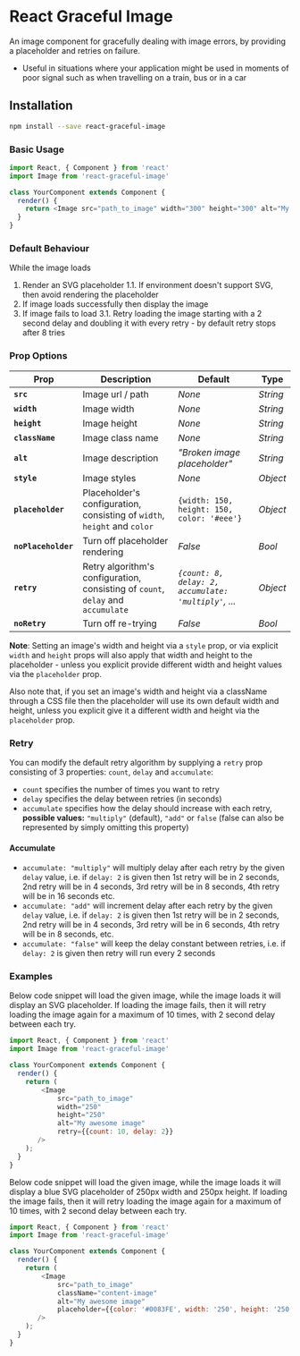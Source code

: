 React Graceful Image
=============================

An image component for gracefully dealing with image errors, by providing a placeholder and retries on failure.

- Useful in situations where your application might be used in moments of poor signal such as when travelling on a train, bus or in a car

## Installation

```sh
npm install --save react-graceful-image
```

### Basic Usage

```js
import React, { Component } from 'react'
import Image from 'react-graceful-image'

class YourComponent extends Component {
  render() {
    return <Image src="path_to_image" width="300" height="300" alt="My awesome image" />
  }
}
```

### Default Behaviour

While the image loads
1. Render an SVG placeholder
1.1. If environment doesn't support SVG, then avoid rendering the placeholder
2. If image loads successfully then display the image
3. If image fails to load
3.1. Retry loading the image starting with a 2 second delay and doubling it with every retry - by default retry stops after 8 tries

### Prop Options

| Prop | Description | Default | Type |
|---|---|---|---|
|**`src`**|Image url / path |*None*|*String*|
|**`width`**|Image width |*None*|*String*|
|**`height`**|Image height |*None*|*String*|
|**`className`**|Image class name |*None*|*String*|
|**`alt`**|Image description |*"Broken image placeholder"*|*String*|
|**`style`**|Image styles |*None*|*Object*|
|**`placeholder`**|Placeholder's configuration, consisting of `width`, `height` and `color`|`{width: 150, height: 150, color: '#eee'}`|*Object*|
|**`noPlaceholder `**|Turn off placeholder rendering|*False*|*Bool*|
|**`retry`**|Retry algorithm's configuration, consisting of `count`, `delay` and `accumulate`|*`{count: 8, delay: 2, accumulate: 'multiply'`, ...*|*Object*|
|**`noRetry`**|Turn off re-trying|*False*|*Bool*|

**Note**: Setting an image's width and height via a `style` prop, or via explicit `width` and `height` props will also apply that width and height to the placeholder - unless you explicit provide different width and height values via the `placeholder` prop.

Also note that, if you set an image's width and height via a className through a CSS file then the placeholder will use its own default width and height, unless you explicit give it a different width and height via the `placeholder` prop.


### Retry
You can modify the default retry algorithm by supplying a `retry` prop consisting of 3 properties: `count`, `delay` and `accumulate`:

- `count` specifies the number of times you want to retry
- `delay` specifies the delay between retries (in seconds)
- `accumulate` specifies how the delay should increase with each retry, **possible values:** `"multiply"` (default), `"add"` or `false` (false can also be represented by simply omitting this property)

#### Accumulate
- `accumulate: "multiply"` will multiply delay after each retry by the given `delay` value, i.e. if `delay: 2` is given then 1st retry will be in 2 seconds, 2nd retry will be in 4 seconds, 3rd retry will be in 8 seconds, 4th retry will be in 16 seconds etc.
- `accumulate: "add"` will increment delay after each retry by the given `delay` value, i.e. if `delay: 2` is given then 1st retry will be in 2 seconds, 2nd retry will be in 4 seconds, 3rd retry will be in 6 seconds, 4th retry will be in 8 seconds, etc.
- `accumulate: "false"` will keep the delay constant between retries, i.e. if `delay: 2` is given then retry will run every 2 seconds


### Examples
Below code snippet will load the given image, while the image loads it will display an SVG placeholder. If loading the image fails, then it will retry loading the image again for a maximum of 10 times, with 2 second delay between each try.

```js
import React, { Component } from 'react'
import Image from 'react-graceful-image'

class YourComponent extends Component {
  render() {
    return (
        <Image
            src="path_to_image"
            width="250"
            height="250"
            alt="My awesome image"
            retry={{count: 10, delay: 2}}
       />
    );
  }
}
```

Below code snippet will load the given image, while the image loads it will display a blue SVG placeholder of 250px width and 250px height. If loading the image fails, then it will retry loading the image again for a maximum of 10 times, with 2 second delay between each try.

```js
import React, { Component } from 'react'
import Image from 'react-graceful-image'

class YourComponent extends Component {
  render() {
    return (
        <Image
            src="path_to_image"
            className="content-image"
            alt="My awesome image"
            placeholder={{color: '#0083FE', width: '250', height: '250'}}
       />
    );
  }
}
```
